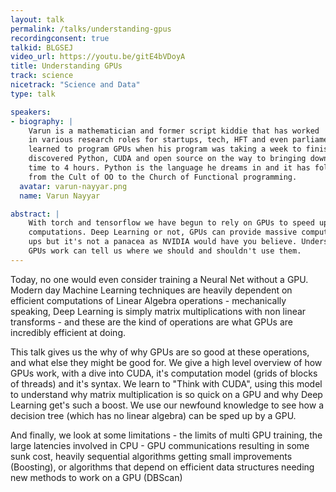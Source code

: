 ```yaml
---
layout: talk
permalink: /talks/understanding-gpus
recordingconsent: true
talkid: BLGSEJ
video_url: https://youtu.be/gitE4bVDoyA
title: Understanding GPUs
track: science
nicetrack: "Science and Data"
type: talk

speakers:
- biography: |
    Varun is a mathematician and former script kiddie that has worked
    in various research roles for startups, tech, HFT and even parliament. He
    learned to program GPUs when his program was taking a week to finish and
    discovered Python, CUDA and open source on the way to bringing down compute
    time to 4 hours. Python is the language he dreams in and it has followed him
    from the Cult of OO to the Church of Functional programming.
  avatar: varun-nayyar.png
  name: Varun Nayyar

abstract: | 
    With torch and tensorflow we have begun to rely on GPUs to speed up
    computations. Deep Learning or not, GPUs can provide massive computation speed
    ups but it's not a panacea as NVIDIA would have you believe. Understanding how
    GPUs work can tell us where we should and shouldn't use them.
---
```


Today, no one would even consider training a Neural Net without a GPU. Modern
day Machine Learning techniques are heavily dependent on efficient computations
of Linear Algebra operations - mechanically speaking, Deep Learning is simply
matrix multiplications with non linear transforms - and these are the kind of
operations are what GPUs are incredibly efficient at doing.

This talk gives us the why of why GPUs are so good at these operations, and
what else they might be good for. We give a high level overview of how GPUs
work, with a dive into CUDA, it's computation model (grids of blocks of
threads) and it's syntax. We learn to "Think with CUDA", using this model to
understand why matrix multiplication is so quick on a GPU and why Deep Learning
get's such a boost. We use our newfound knowledge to see how a decision tree
(which has no linear algebra) can be sped up by a GPU.

And finally, we look at some limitations - the limits of multi GPU training,
the large latencies involved in CPU - GPU communications resulting in some sunk
cost, heavily sequential algorithms getting small improvements (Boosting), or
algorithms that depend on efficient data structures needing new methods to work
on a GPU (DBScan)
